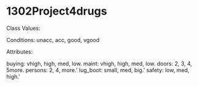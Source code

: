 # 1302Project4drugs

Class Values:

Conditions: unacc, acc, good, vgood

Attributes:

buying: vhigh, high, med, low.
maint: vhigh, high, med, low.
doors: 2, 3, 4, 5more.
persons: 2, 4, more.'
lug_boot: small, med, big.'
safety: low, med, high.'
